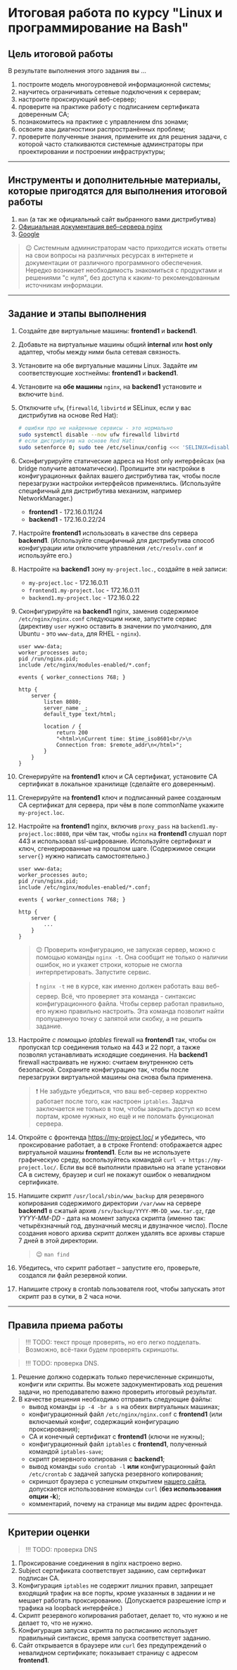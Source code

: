 # Итоговая работа по курсу "Linux и программирование на Bash"

## Цель итоговой работы

В результате выполнения этого задания вы ...

1. построите модель многоуровневой информационной системы;
2. научитесь ограничивать сетевые подключения к серверам;
3. настроите проксирующий веб-сервер;
4. проверите на практике работу с подписанием сертификата доверенным CA;
5. познакомитесь на практике с управлением dns зонами;
6. освоите азы диагностики распространённых проблем;
7. проверите полученные знания, примените их для решения задачи, с которой часто сталкиваются системные админстраторы при проектировании и построении инфраструктуры;

------

## Инструменты и дополнительные материалы, которые пригодятся для выполнения итоговой работы

1. `man` (а так же официальный сайт выбранного вами дистрибутива)
2. [Официальная документация веб-сервера nginx](http://nginx.org/ru/docs/)
3. [Google](https://google.com/)

> 😉 Системным администраторам часто приходится искать ответы на свои вопросы на различных ресурсах в интернете и документации от различного программного обеспечения. Нередко возникает необходимость знакомиться с продуктами и решениями "с нуля", без доступа к каким-то рекомендованным источникам информации.

------

## Задание и этапы выполнения

1. Создайте две виртуальные машины: **frontend1** и **backend1**.
2. Добавьте на виртуальные машины общий **internal** или **host only** адаптер, чтобы между ними была сетевая связность.
3. Установите на обе виртуальные машины Linux. Задайте им соответствующие хостнеймы: **frontend1** и **backend1**.
4. Установите на **обе машины** `nginx`, на **backend1** установите и включите `bind`.
5. Отключите `ufw`, (`firewalld`, `libvirtd` и SELinux, если у вас дистрибутив на основе Red Hat):

    ```bash
    # ошибки про не найденные сервисы - это нормально
    sudo systemctl disable --now ufw firewalld libvirtd
    # если дистрибутив на основе Red Hat:
    sudo setenforce 0; sudo tee /etc/selinux/config <<< 'SELINUX=disabled'
    ```

6. Сконфигурируйте статические адреса на Host only интерфейсах (на bridge получите автоматически). Пропишите эти настройки в конфигурационных файлах вашего дистрибутива так, чтобы после перезагрузки настройки интерфейсов применялись. (Используйте специфичный для дистрибутива механизм, например NetworkManager.)
    - **frontend1** - 172.16.0.11/24
    - **backend1** - 172.16.0.22/24
7. Настройте **frontend1** использовать в качестве dns сервера **backend1**. (Используйте специфичный для дистрибутива способ конфигурации *или* отключите управления `/etc/resolv.conf` и используйте его.)
8. Настройте на **backend1** зону `my-project.loc.`, создайте в ней записи:
    - `my-project.loc` - 172.16.0.11
    - `frontend1.my-project.loc` - 172.16.0.11
    - `backend1.my-project.loc` - 172.16.0.22
9. Сконфигурируйте на **backend1** nginx, заменив содержимое `/etc/nginx/nginx.conf` следующим ниже, запустите сервис (директиву `user` нужно оставить в значении по умолчанию, для Ubuntu - это `www-data`, для RHEL - `nginx`).

    ```
    user www-data;
    worker_processes auto;
    pid /run/nginx.pid;
    include /etc/nginx/modules-enabled/*.conf;

    events { worker_connections 768; }

    http {
        server {
            listen 8080;
            server_name _;
            default_type text/html;

            location / {
                return 200
                "<html>\nCurrent time: $time_iso8601<br/>\n
                Connection from: $remote_addr\n</html>";
            }
        }
    }
    ```

10. Сгенерируйте на **frontend1** ключ и CA сертификат, установите CA сертификат в локальное хранилище (сделайте его доверенным).
11. Сгенерируйте на **frontend1** ключ и подписанный ранее созданным CA сертификат для сервера, при чём в поле commonName укажите `my-project.loc`.
12. Настройте на **frontend1** nginx, включив `proxy_pass` на `backend1.my-project.loc:8080`, при чём так, чтобы `nginx` на **frontend1** слушал порт 443 и использовал ssl-шифрование. Используйте сертификат и ключ, сгенерированные на прошлом шаге. (Содержимое секции `server{}` нужно написать самостоятельно.)

    ```
    user www-data;
    worker_processes auto;
    pid /run/nginx.pid;
    include /etc/nginx/modules-enabled/*.conf;

    events { worker_connections 768; }

    http {
        server {
            ...
        }
    }
    ```

    > 😉 Проверить конфигурацию, не запуская сервер, можно с помощью команды `nginx -t`. Она сообщит не только о наличии ошибок, но и укажет строки, которые не смогла интерпретировать. Запустите сервис.

    > ❗ `nginx -t` не в курсе, как именно должен работать ваш веб-сервер. Всё, что проверяет эта команда - синтаксис конфигурационного файла. Чтобы сервер работал правильно, его нужно правильно настроить. Эта команда позволит найти пропущенную точку с запятой или скобку, а не решить задание.

13. Настройте *с помощью iptables* firewall на **frontend1** так, чтобы он пропускал tcp соединения только на 443 и 22 порт, а также позволял устанавливать исходящие соединения. На **backend1** firewall настраивать не нужно: считаем внутреннюю сеть безопасной. Сохраните конфигурацию так, чтобы после перезагрузки виртуальной машины она снова была применена.

    > ❗ Не забудьте убедиться, что ваш веб-сервер корректно работает после того, как настроен `iptables`. Задача заключается не только в том, чтобы закрыть доступ ко всем портам, кроме нужных, но ещё и не поломать функционал сервера.

14. Откройте с фронтенда https://my-project.loc/ и убедитесь, что проксирование работает, а в строке Frontend: отображается адрес виртуальной машины **frontend1**. Если вы не используете графическую среду, воспользуйтесь командой `curl -v https://my-project.loc/`. Если вы всё выполнили правильно на этапе установки CA в систему, браузер и curl не покажут ошибок о невалидном сертификате.
15. Напишите скрипт `/usr/local/sbin/www_backup` для резервного копирования
содержимого директории `/var/www` на сервере **backend1** в сжатый архив
`/srv/backup/YYYY-MM-DD_www.tar.gz`, где *YYYY-MM-DD* - дата на момент запуска скрипта (именно так: четырёхзначный год, двузначный месяц и двузначное число). После создания нового архива скрипт должен удалять все архивы старше 7 дней в этой директории.

    > 😉 `man find`

16. Убедитесь, что скрипт работает – запустите его, проверьте, создался ли файл резервной копии.
17. Напишите строку в crontab пользователя root, чтобы запускать этот скрипт раз в сутки,
в 2 часа ночи.

------

## Правила приема работы

> !!! TODO: текст проще проверять, но его легко подделать. Возможно, всё-таки будем проверять скриншоты.

> !!! TODO: проверка DNS.

1. Решение должно содержать только перечисленные скриншоты, конфиги или скрипты. Вы можете задокументировать ход решения задачи, но преподавателю важно проверить итоговый результат.
2. В качестве решения необходимо отправить следующие файлы:
    - вывод команды `ip -4 -br a s` на обеих виртуальных машинах;
    - конфигурационный файл `/etc/nginx/nginx.conf` с **frontend1** (или включаемый конфиг, содержащий конфигурацию проксирования);
    - CA и конечный сертификат с **frontend1** (ключи не нужны);
    - конфигурационный файл `iptables` с **frontend1**, полученный командой `iptables-save`;
    - скрипт резервного копирования с **backend1**;
    - вывод команды `sudo crontab -l` __или__ конфигурационный файл `/etc/crontab` с задачей запуска резервного копирования;
    - скриншот браузера с успешным открытием [нашего сайта](https://my-project.loc/), допускается использование команды `curl` (**без использования опции -k**);
    - комментарий, почему на странице мы видим адрес фронтенда.

------

## Критерии оценки

> !!! TODO: проверка DNS

1. Проксирование соединения в nginx настроено верно.
2. Subject сертификата соответствует заданию, сам сертификат подписан CA.
3. Конфигурация `iptables` не содержит лишних правил, запрещает входящий трафик на все порты, кроме указанных в задании и не мешает работать проксированию. (Допускается разрешение icmp и трафика на loopback интерфейсе.)
4. Скрипт резервного копирования работает, делает то, что нужно и не делает то, что не нужно.
5. Конфигурация запуска скрипта по расписанию использует правильный синтаксис, время запуска соответствует заданию.
6. Сайт открывается в браузере или `curl` без предупреждений о невалидном сертификате; показывает страницу с адресом **frontend1**.
